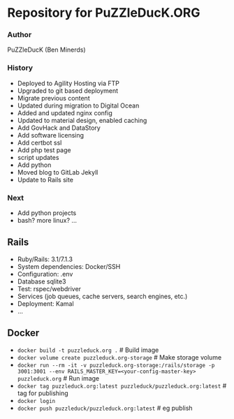 # Repository for PuZZleDucK.ORG

### Author

PuZZleDucK (Ben Minerds)

### History

- Deployed to Agility Hosting via FTP
- Upgraded to git based deployment
- Migrate previous content
- Updated during migration to Digital Ocean
- Added and updated nginx config
- Updated to material design, enabled caching
- Add GovHack and DataStory
- Add software licensing
- Add certbot ssl
- Add php test page
- script updates
- Add python
- Moved blog to GitLab Jekyll
- Update to Rails site

### Next

- Add python projects
- bash? more linux? ...


## Rails

* Ruby/Rails: 3.1/7.1.3
* System dependencies: Docker/SSH
* Configuration: .env
* Database sqlite3
* Test: rspec/webdriver
* Services (job queues, cache servers, search engines, etc.)
* Deployment: Kamal
* ...

## Docker

* `docker build -t puzzleduck.org .` # Build image
* `docker volume create puzzleduck.org-storage` # Make storage volume
* `docker run --rm -it -v puzzleduck.org-storage:/rails/storage -p 3001:3001 --env RAILS_MASTER_KEY=<your-config-master-key> puzzleduck.org` # Run image
* `docker tag puzzleduck.org:latest puzzleduck/puzzleduck.org:latest` # tag for publishing
* `docker login`
* `docker push puzzleduck/puzzleduck.org:latest` # eg publish
